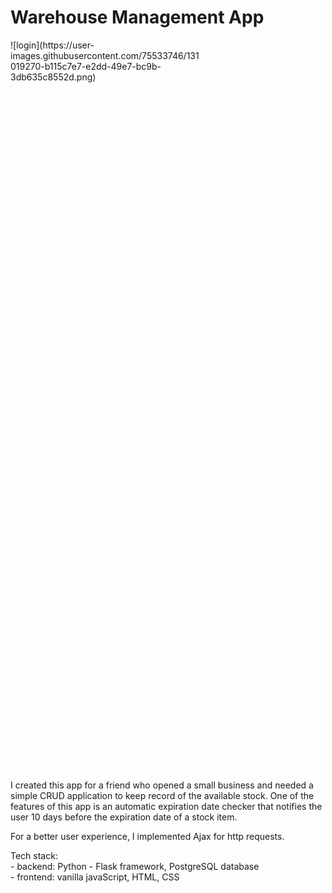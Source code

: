 # Warehouse Management App

<div style="width:60%; height:30%;">
![login](https://user-images.githubusercontent.com/75533746/131019270-b115c7e7-e2dd-49e7-bc9b-3db635c8552d.png)
</div>


I created this app for a friend who opened a small business and needed a simple CRUD application 
to keep record of the available stock. One of the features of this app is an automatic expiration date
checker that notifies the user 10 days before the expiration date of a stock item.

For a better user experience, I implemented Ajax for http requests.

Tech stack: <br />
        - backend: Python - Flask framework, PostgreSQL database <br />
        - frontend: vanilla javaScript, HTML, CSS
        
